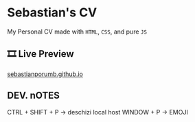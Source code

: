 # Sebastian's CV

My Personal CV made with `HTML`, `CSS`, and pure `JS`

## 🎞 Live Preview

[sebastianporumb.github.io](https://sebastianporumb.github.io/)

## DEV. nOTES

CTRL + SHIFT + P -> deschizi local host
WINDOW + P -> EMOJI
